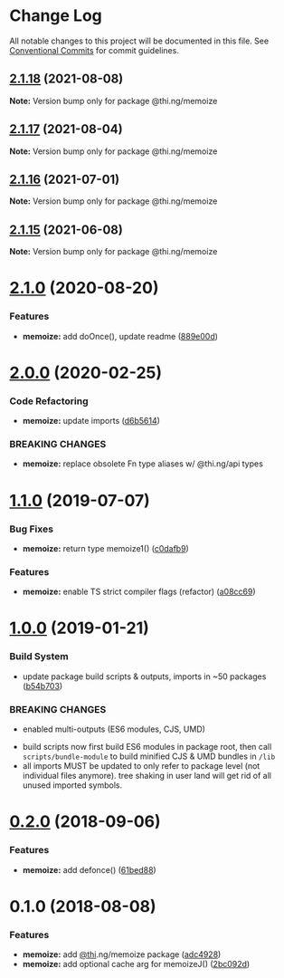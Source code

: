 # Change Log

All notable changes to this project will be documented in this file.
See [Conventional Commits](https://conventionalcommits.org) for commit guidelines.

## [2.1.18](https://github.com/thi-ng/umbrella/compare/@thi.ng/memoize@2.1.17...@thi.ng/memoize@2.1.18) (2021-08-08)

**Note:** Version bump only for package @thi.ng/memoize





## [2.1.17](https://github.com/thi-ng/umbrella/compare/@thi.ng/memoize@2.1.16...@thi.ng/memoize@2.1.17) (2021-08-04)

**Note:** Version bump only for package @thi.ng/memoize





## [2.1.16](https://github.com/thi-ng/umbrella/compare/@thi.ng/memoize@2.1.15...@thi.ng/memoize@2.1.16) (2021-07-01)

**Note:** Version bump only for package @thi.ng/memoize





## [2.1.15](https://github.com/thi-ng/umbrella/compare/@thi.ng/memoize@2.1.14...@thi.ng/memoize@2.1.15) (2021-06-08)

**Note:** Version bump only for package @thi.ng/memoize





# [2.1.0](https://github.com/thi-ng/umbrella/compare/@thi.ng/memoize@2.0.19...@thi.ng/memoize@2.1.0) (2020-08-20)


### Features

* **memoize:** add doOnce(), update readme ([889e00d](https://github.com/thi-ng/umbrella/commit/889e00d0376cda39f2a7e5848780bdf26f5fc5ca))





# [2.0.0](https://github.com/thi-ng/umbrella/compare/@thi.ng/memoize@1.1.8...@thi.ng/memoize@2.0.0) (2020-02-25)


### Code Refactoring

* **memoize:** update imports ([d6b5614](https://github.com/thi-ng/umbrella/commit/d6b56148ec3ab36f97bc3fce94d7c49a74e81e96))


### BREAKING CHANGES

* **memoize:** replace obsolete Fn type aliases w/ @thi.ng/api types





# [1.1.0](https://github.com/thi-ng/umbrella/compare/@thi.ng/memoize@1.0.9...@thi.ng/memoize@1.1.0) (2019-07-07)

### Bug Fixes

* **memoize:** return type memoize1() ([c0dafb9](https://github.com/thi-ng/umbrella/commit/c0dafb9))

### Features

* **memoize:** enable TS strict compiler flags (refactor) ([a08cc69](https://github.com/thi-ng/umbrella/commit/a08cc69))

# [1.0.0](https://github.com/thi-ng/umbrella/compare/@thi.ng/memoize@0.2.6...@thi.ng/memoize@1.0.0) (2019-01-21)

### Build System

* update package build scripts & outputs, imports in ~50 packages ([b54b703](https://github.com/thi-ng/umbrella/commit/b54b703))

### BREAKING CHANGES

* enabled multi-outputs (ES6 modules, CJS, UMD)

- build scripts now first build ES6 modules in package root, then call
  `scripts/bundle-module` to build minified CJS & UMD bundles in `/lib`
- all imports MUST be updated to only refer to package level
  (not individual files anymore). tree shaking in user land will get rid of
  all unused imported symbols.

<a name="0.2.0"></a>
# [0.2.0](https://github.com/thi-ng/umbrella/compare/@thi.ng/memoize@0.1.2...@thi.ng/memoize@0.2.0) (2018-09-06)

### Features

* **memoize:** add defonce() ([61bed88](https://github.com/thi-ng/umbrella/commit/61bed88))

<a name="0.1.0"></a>
# 0.1.0 (2018-08-08)

### Features

* **memoize:** add [@thi](https://github.com/thi).ng/memoize package ([adc4928](https://github.com/thi-ng/umbrella/commit/adc4928))
* **memoize:** add optional cache arg for memoizeJ() ([2bc092d](https://github.com/thi-ng/umbrella/commit/2bc092d))

